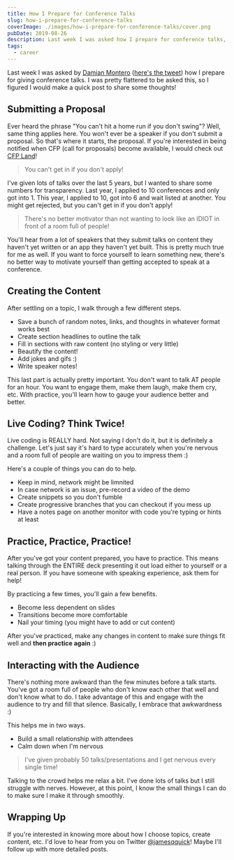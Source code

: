 ```yaml
---
title: How I Prepare for Conference Talks
slug: how-i-prepare-for-conference-talks
coverImage: ./images/how-i-prepare-for-conference-talks/cover.png
pubDate: 2019-08-26
description: Last week I was asked how I prepare for conference talks, and here's how I do it.
tags:
  - career
---
```


Last week I was asked by [Damian Montero](https://twitter.com/DamianMontero) ([here's the tweet](https://twitter.com/DamianMontero/status/1163130404771119110?s=20)) how I prepare for giving conference talks. I was pretty flattered to be asked this, so I figured I would make a quick post to share some thoughts!

## Submitting a Proposal

Ever heard the phrase "You can't hit a home run if you don't swing"? Well, same thing applies here. You won't ever be a speaker if you don't submit a proposal. So that's where it starts, the proposal. If you're interested in being notified when CFP (call for proposals) become available, I would check out [CFP Land](https://www.cfpland.com/)!

> You can't get in if you don't apply!

I've given lots of talks over the last 5 years, but I wanted to share some numbers for transparency. Last year, I applied to 10 conferences and only got into 1. This year, I applied to 10, got into 6 and wait listed at another. You might get rejected, but you can't get in if you don't apply!

> There's no better motivator than not wanting to look like an IDIOT in front of a room full of people!

You'll hear from a lot of speakers that they submit talks on content they haven't yet written or an app they haven't yet built. This is pretty much true for me as well. If you want to force yourself to learn something new, there's no better way to motivate yourself than getting accepted to speak at a conference.

## Creating the Content

After settling on a topic, I walk through a few different steps.

- Save a bunch of random notes, links, and thoughts in whatever format works best
- Create section headlines to outline the talk
- Fill in sections with raw content (no styling or very little)
- Beautify the content!
- Add jokes and gifs :)
- Write speaker notes!

This last part is actually pretty important. You don't want to talk AT people for an hour. You want to engage them, make them laugh, make them cry, etc. With practice, you'll learn how to gauge your audience better and better.

## Live Coding? Think Twice!

Live coding is REALLY hard. Not saying I don't do it, but it is definitely a challenge. Let's just say it's hard to type accurately when you're nervous and a room full of people are waiting on you to impress them :)

Here's a couple of things you can do to help.

- Keep in mind, network might be limnited
- In case network is an issue, pre-record a video of the demo
- Create snippets so you don't fumble
- Create progressive branches that you can checkout if you mess up
- Have a notes page on another monitor with code you're typing or hints at least

## Practice, Practice, Practice!

After you've got your content prepared, you have to practice. This means talking through the ENTIRE deck presenting it out load either to yourself or a real person. If you have someone with speaking experience, ask them for help!

By practicing a few times, you'll gain a few benefits.

- Become less dependent on slides
- Transitions become more comfortable
- Nail your timing (you might have to add or cut content)

After you've practiced, make any changes in content to make sure things fit well and **then practice again** :)

## Interacting with the Audience

There's nothing more awkward than the few minutes before a talk starts. You've got a room full of people who don't know each other that well and don't know what to do. I take advantage of this and engage with the audience to try and fill that silence. Basically, I embrace that awkwardness :)

This helps me in two ways.

- Build a small relationship with attendees
- Calm down when I'm nervous

> I've given probably 50 talks/presentations and I get nervous every single time!

Talking to the crowd helps me relax a bit. I've done lots of talks but I still struggle with nerves. However, at this point, I know the small things I can do to make sure I make it through smoothly.

## Wrapping Up

If you're interested in knowing more about how I choose topics, create content, etc. I'd love to hear from you on Twitter [@jamesqquick](https://twitter.com/jamesqquick)! Maybe I'll follow up with more detailed posts.
